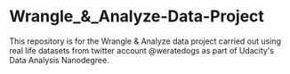 # Wrangle_&_Analyze-Data-Project
This repository  is for the Wrangle &amp; Analyze data project carried out using real life datasets from twitter account @weratedogs as part of Udacity's Data Analysis Nanodegree.
